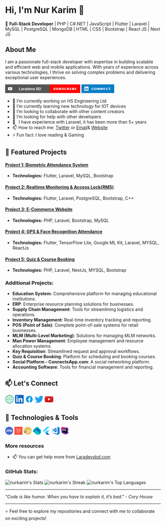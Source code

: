 # Hi, I'm Nur Karim 👋

🚀 **Full-Stack Developer** | PHP | C#.NET | JavaScript | Flutter | Laravel | MySQL | PostgreSQL | MongoDB | HTML | CSS | Bootstrap | React JS | Next JS 

## About Me
I am a passionate full-stack developer with expertise in building scalable and efficient web and mobile applications. With years of experience across various technologies, I thrive on solving complex problems and delivering exceptional user experiences.

<p align="left">
<a href="https://www.youtube.com/channel/UC-OmOi4YVfwmc06g5wXGTPA"><img src="https://github.com/nurkarim/nurkarim/blob/main/laradevs.png" alt="Laradevs BD"></a>
<a href="https://www.linkedin.com/in/nurkarim"><img src="https://github.com/nurkarim/nurkarim/blob/main/icon.png" alt="Nur Karim"></a>
</p>


- 🔭 I’m currently working on HS Engineering Ltd
- 🌱 I’m currently learning new technology for IOT devices
- 👯 I’m looking to collaborate with other content creators
- 🤔 I’m looking for help with other developers
- 🗿  I have experience with Laravel, it has been more than 5+ years
- 📫 How to reach me: [Twitter](https://twitter.com/nurkarim_rezban) or [Email](mailto:nurkarim772@gmail.com)& [Website](http://nurkarim.me)
- ⚡ Fun fact: I love reading & Gaming

## 🌟 Featured Projects

#### [Project 1: Biometric Attendance System](#)
- **Technologies:** Flutter, Laravel, MySQL, Bootstrap
#### [Project 2: Realtime Monitoring & Access Lock(RMS)](#)
- **Technologies:** Flutter, Laravel, PostgreSQL, Bootstrap, C++
#### [Project 3: E-Commerce Website](#)
- **Technologies:** PHP, Laravel, Bootstrap, MySQL
#### [Project 4: GPS & Face Recognition Attendance](#)
- **Technologies:** Flutter, TensorFlow Lite, Google ML Kit, Laravel, MYSQL, ReactJs
#### [Project 5: Quiz & Course Booking](#)
- **Technologies:** PHP, Laravel, NextJs, MYSQL, Bootstrap
  
### Additional Projects:

- **Education System**: Comprehensive platform for managing educational institutions.
- **ERP**: Enterprise resource planning solutions for businesses.
- **Supply Chain Management**: Tools for streamlining logistics and operations.
- **Inventory Management**: Real-time inventory tracking and reporting.
- **POS (Point of Sale)**: Complete point-of-sale systems for retail businesses.
- **MLM (Multi-Level Marketing)**: Solutions for managing MLM networks.
- **Man Power Management**: Employee management and resource allocation systems.
- **Key Requisition**: Streamlined request and approval workflows.
- **Quiz & Course Booking**: Platform for scheduling and booking courses.
- **Social Platform - ConnectsApp.com**: A social networking platform.
- **Accounting Software**: Tools for financial management and reporting.
  
## 📫 Let's Connect

<p align="left">
<a href="http://nurkarim.me/"><img width="28px" style="max-width:100%;" src="https://github.com/nurkarim/nurkarim/blob/main/web.png" alt="Laradevs BD"></a>
<a href="https://www.linkedin.com/in/nurkarim"><img width="28px" style="max-width:100%;" src="https://github.com/nurkarim/nurkarim/blob/main/in.png" alt="Nur Karim"></a>
  <a href="https://www.facebook.com/nurkarim72"><img width="28px" style="max-width:100%;" src="https://github.com/nurkarim/nurkarim/blob/main/fb.png" alt="Nur Karim"></a>
  <a href="https://twitter.com/nurkarim_rezban"><img width="28px" style="max-width:100%;" src="https://github.com/nurkarim/nurkarim/blob/main/twit.png" alt="Nur Karim"></a>
  <a href="https://www.youtube.com/channel/UC-OmOi4YVfwmc06g5wXGTPA"><img width="28px" style="max-width:100%;" src="https://github.com/nurkarim/nurkarim/blob/main/youtube.png" alt="Laradevs BD"></a>
</p>

## 🔧 Technologies & Tools

<p align="left">
<a href="#"><img width="26px" style="max-width:100%;" src="https://github.com/nurkarim/nurkarim/blob/main/php.jpg" alt="PHP"></a>
  <a href="#"><img width="26px" style="max-width:100%;" src="https://github.com/nurkarim/nurkarim/blob/main/lr.png" alt="Laravel"></a>
<a href="#"><img width="26px" style="max-width:100%;" src="https://github.com/nurkarim/nurkarim/blob/main/js.png" alt="Javascript"></a>
  <a href="#"><img width="26px" style="max-width:100%;" src="https://github.com/nurkarim/nurkarim/blob/main/1.svg" alt="dart"></a>
   <a href="#"><img width="26px" style="max-width:100%;" src="https://github.com/nurkarim/nurkarim/blob/main/3.svg" alt="dart"></a>
  <a href="#"><img width="26px" style="max-width:100%;" src="https://github.com/nurkarim/nurkarim/blob/main/visual-studio-code.png" alt="visual-studio"></a>
  <a href="#"><img width="26px" style="max-width:100%;" src="https://github.com/nurkarim/nurkarim/blob/main/PhpStorm_Icon.svg.png" alt="PhpStorm"></a>
</p>

### More resources
- 📫 You can get help more from [Laradevsbd.com](https://www.laradevsbd.com)

###  GitHub Stats:
  ![nurkarim's Stats](https://github-readme-stats.vercel.app/api?username=nurkarim&theme=highcontrast&show_icons=true&hide_border=true&count_private=true)
  ![nurkarim's Streak](https://github-readme-streak-stats.herokuapp.com/?user=nurkarim&theme=highcontrast&hide_border=true)
  ![nurkarim's Top Languages](https://github-readme-stats.vercel.app/api/top-langs/?username=nurkarim&theme=highcontrast&show_icons=true&hide_border=true&layout=compact)

  ---

_"Code is like humor. When you have to explain it, it’s bad." - Cory House_

---

⭐️ Feel free to explore my repositories and connect with me to collaborate on exciting projects!
